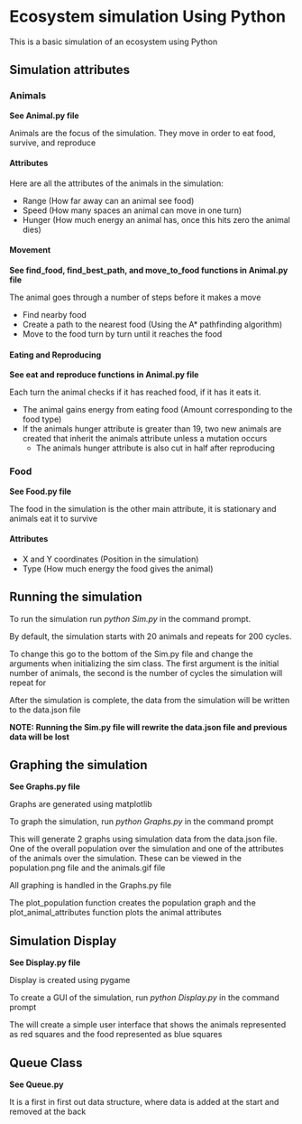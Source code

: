 # Ecosystem simulation Using Python

This is a basic simulation of an ecosystem using Python

## Simulation attributes

### Animals
**See Animal.py file**

Animals are the focus of the simulation. They move in order to eat food, survive, and reproduce


#### Attributes
Here are all the attributes of the animals in the simulation:
- Range (How far away can an animal see food)
- Speed (How many spaces an animal can move in one turn)
- Hunger (How much energy an animal has, once this hits zero the animal dies)

#### Movement
**See find_food, find_best_path, and move_to_food functions in Animal.py file**

The animal goes through a number of steps before it makes a move

- Find nearby food
- Create a path to the nearest food (Using the A* pathfinding algorithm)
- Move to the food turn by turn until it reaches the food

#### Eating and Reproducing
**See eat and reproduce functions in Animal.py file**

Each turn the animal checks if it has reached food, if it has it eats it.
- The animal gains energy from eating food (Amount corresponding to the food type)
- If the animals hunger attribute is greater than 19, two new animals are created that inherit the animals attribute unless a mutation occurs
  - The animals hunger attribute is also cut in half after reproducing

### Food
**See Food.py file**

The food in the simulation is the other main attribute, it is stationary and animals eat it to survive

#### Attributes
- X and Y coordinates (Position in the simulation)
- Type (How much energy the food gives the animal)

## Running the simulation
To run the simulation run *python Sim.py* in the command prompt.

By default, the simulation starts with 20 animals and repeats for 200 cycles.

To change this go to the bottom of the Sim.py file and change the arguments when initializing the sim class. The first argument is the initial number of animals, the second is the number of cycles the simulation will repeat for

After the simulation is complete, the data from the simulation will be written to the data.json file

**NOTE: Running the Sim.py file will rewrite the data.json file and previous data will be lost**

## Graphing the simulation
**See Graphs.py file**

Graphs are generated using matplotlib

To graph the simulation, run *python Graphs.py* in the command prompt

This will generate 2 graphs using simulation data from the data.json file. One of the overall population over the simulation and one of the attributes of the animals over the simulation. These can be viewed in the population.png file and the animals.gif file

All graphing is handled in the Graphs.py file

The plot_population function creates the population graph and the plot_animal_attributes function plots the animal attributes

## Simulation Display
**See Display.py file**

Display is created using pygame

To create a GUI of the simulation, run *python Display.py* in the command prompt

The will create a simple user interface that shows the animals represented as red squares and the food represented as blue squares  

## Queue Class
**See Queue.py**

It is a first in first out data structure, where data is added at the start and removed at the back
